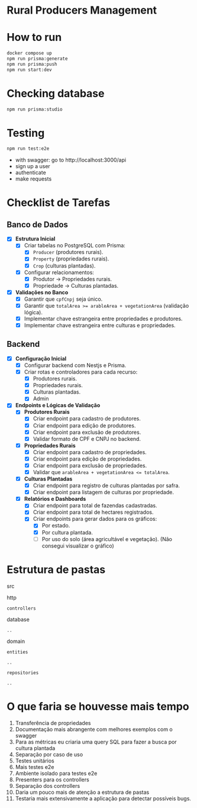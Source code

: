 # Rural Producers Management

# How to run
```bash
docker compose up
npm run prisma:generate
npm run prisma:push
npm run start:dev
```

# Checking database
```bash
npm run prisma:studio
```

# Testing
```bash
npm run test:e2e
```
* with swagger: go to http://localhost:3000/api
* sign up a user
* authenticate
* make requests

# **Checklist de Tarefas**

## Banco de Dados
- [x] **Estrutura Inicial**
  - [x] Criar tabelas no PostgreSQL com Prisma:
    - [x] `Producer` (produtores rurais).
    - [x] `Property` (propriedades rurais).
    - [x] `Crop` (culturas plantadas).
  - [x] Configurar relacionamentos:
    - [x] Produtor -> Propriedades rurais.
    - [x] Propriedade -> Culturas plantadas.

- [x] **Validações no Banco**
  - [x] Garantir que `cpfCnpj` seja único.
  - [x] Garantir que `totalArea >= arableArea + vegetationArea` (validação lógica).
  - [x] Implementar chave estrangeira entre propriedades e produtores.
  - [x] Implementar chave estrangeira entre culturas e propriedades.

## Backend
- [x] **Configuração Inicial**
  - [x] Configurar backend com Nestjs e Prisma.
  - [x] Criar rotas e controladores para cada recurso:
    - [x] Produtores rurais.
    - [x] Propriedades rurais.
    - [x] Culturas plantadas.
    - [x] Admin

- [x] **Endpoints e Lógicas de Validação**
  - [x] **Produtores Rurais**
    - [x] Criar endpoint para cadastro de produtores.
    - [x] Criar endpoint para edição de produtores.
    - [x] Criar endpoint para exclusão de produtores.
    - [x] Validar formato de CPF e CNPJ no backend.
  - [x] **Propriedades Rurais**
    - [x] Criar endpoint para cadastro de propriedades.
    - [x] Criar endpoint para edição de propriedades.
    - [x] Criar endpoint para exclusão de propriedades.
    - [x] Validar que `arableArea + vegetationArea <= totalArea`.
  - [x] **Culturas Plantadas**
    - [x] Criar endpoint para registro de culturas plantadas por safra.
    - [x] Criar endpoint para listagem de culturas por propriedade.
  - [x] **Relatórios e Dashboards**
    - [x] Criar endpoint para total de fazendas cadastradas.
    - [x] Criar endpoint para total de hectares registrados.
    - [x] Criar endpoints para gerar dados para os gráficos:
      - [x] Por estado.
      - [x] Por cultura plantada.
      - [ ] Por uso do solo (área agricultável e vegetação). (Não consegui visualizar o gráfico)

# Estrutura de pastas
src

  http
  
    controllers
    
  database
  
    ..
    
  domain
  
    entities
    
    ..
    
    repositories
    
    ..

# O que faria se houvesse mais tempo
1. Transferência de propriedades
2. Documentação mais abrangente com melhores exemplos com o swagger
3. Para as métricas eu criaria uma query SQL para fazer a busca por cultura plantada
4. Separação por caso de uso
5. Testes unitários
6. Mais testes e2e
7. Ambiente isolado para testes e2e
8. Presenters para os controllers
9. Separação dos controllers
10. Daria um pouco mais de atenção a estrutura de pastas
11. Testaria mais extensivamente a aplicação para detectar possíveis bugs.
